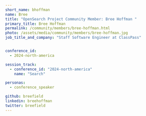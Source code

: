 ```yaml
---
short_name: bhoffman
name: Bree
title: "OpenSearch Project Community Member: Bree Hoffman "
primary_title: Bree Hoffman
permalink: /community/members/bree-hoffman.html
photo: /assets/media/community/members/bree-hoffman.jpg
job_title_and_company: "Staff Software Engineer at ClassPass"


conference_id:
  - 2024-north-america

session_track:
  - conference_id: "2024-north-america"
    name: "Search"

personas:
  - conference_speaker

github: breefield
linkedin: breehoffman
twitter: breefield
---
```

